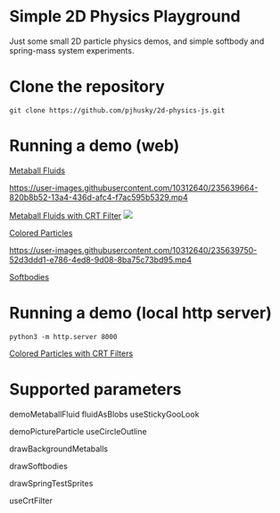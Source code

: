 # Simple 2D Physics Playground

Just some small 2D particle physics demos, and simple softbody and spring-mass system experiments.

# Clone the repository

```git clone https://github.com/pjhusky/2d-physics-js.git```

# Running a demo (web)

[Metaball Fluids](https://htmlpreview.github.io/?https://github.com/pjhusky/2d-physics-js/main/index.html&demoMetaballFluid&fluidAsBlobs&useStickyGooLook)
<!-- ![](/Metaball.jpg) -->
<!--
<a href="https://user-images.githubusercontent.com/10312640/235639664-820b8b52-13a4-436d-afc4-f7ac595b5329.mp4" title="Metaball Particles">
  <p align="center">
    <img width="75%" src="Metaball.jpg"/>
  </p>
</a>
-->
https://user-images.githubusercontent.com/10312640/235639664-820b8b52-13a4-436d-afc4-f7ac595b5329.mp4


[Metaball Fluids with CRT Filter](https://htmlpreview.github.io/?https://github.com/pjhusky/2d-physics-js/main/index.html&demoMetaballFluid&fluidAsBlobs&useStickyGooLook&useCrtFilter)
![](/MetaballCrtFilter.jpg)

[Colored Particles](https://htmlpreview.github.io/?https://github.com/pjhusky/2d-physics-js/main/index.html&demoPictureParticle&useCircleOutline)
<!-- ![](/PictureParticles.jpg) -->
https://user-images.githubusercontent.com/10312640/235639750-52d3ddd1-e786-4ed8-9d08-8ba75c73bd95.mp4


[Softbodies](https://htmlpreview.github.io/?https://github.com/pjhusky/2d-physics-js/main/index.html&drawSoftbodies)


# Running a demo (local http server)

```python3 -m http.server 8000```

[Colored Particles with CRT Filters](http://localhost:8000/index.html?demoPictureParticle&useCircleOutline&useCrtFilter)


# Supported parameters

demoMetaballFluid
fluidAsBlobs
useStickyGooLook

demoPictureParticle
useCircleOutline

drawBackgroundMetaballs

drawSoftbodies

drawSpringTestSprites

useCrtFilter

